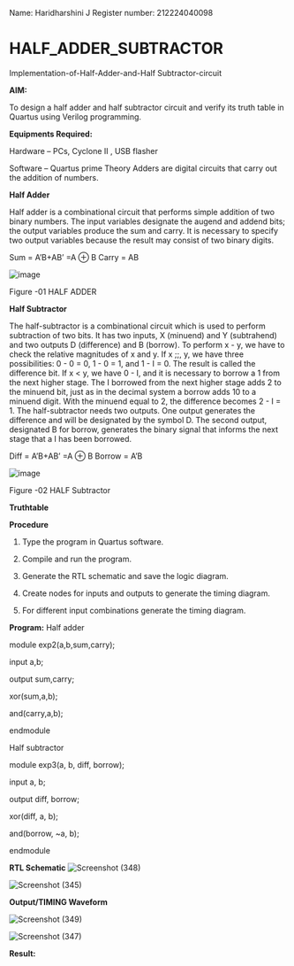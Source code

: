 Name: Haridharshini J
Register number: 212224040098
# HALF_ADDER_SUBTRACTOR

Implementation-of-Half-Adder-and-Half Subtractor-circuit

**AIM:**

To design a half adder and half subtractor circuit and verify its truth table in Quartus using Verilog programming.

**Equipments Required:**

Hardware – PCs, Cyclone II , USB flasher 

Software – Quartus prime Theory Adders are digital circuits that carry out the addition of numbers.

**Half Adder**

Half adder is a combinational circuit that performs simple addition of two binary numbers. The input variables designate the augend and addend bits; the output variables produce the sum and carry. It is necessary to specify two output variables because the result may consist of two binary digits.

Sum = A’B+AB’ =A ⊕ B Carry = AB

![image](https://github.com/naavaneetha/HALF_ADDER_SUBTRACTOR/assets/154305477/bd4a0b2c-cdbc-4184-ab08-81578f121e1f)

Figure -01 HALF ADDER

**Half Subtractor**

The half-subtractor is a combinational circuit which is used to perform subtraction of two bits. It has two inputs, X (minuend) and Y (subtrahend) and two outputs D (difference) and B (borrow). To perform x - y, we have to check the relative magnitudes of x and y. If x ;;, y, we have three possibilities: 0 - 0 = 0, 1 - 0 = 1, and 1 - I = 0. The result is called the difference bit. If x < y, we have 0 - I, and it is necessary to borrow a 1 from the next higher stage. The I borrowed from the next higher stage adds 2 to the minuend bit, just as in the decimal system a borrow adds 10 to a minuend digit. With the minuend equal to 2, the difference becomes 2 - I = 1. The half-subtractor needs two outputs. One output generates the difference and will be designated by the symbol D. The second output, designated B for borrow, generates the binary signal that informs the next stage that a I has been borrowed. 

Diff = A’B+AB’ =A ⊕ B
Borrow = A’B

 ![image](https://github.com/naavaneetha/HALF_ADDER_SUBTRACTOR/assets/154305477/d76b099c-513f-4e7c-843a-e2fd028a531a)

Figure -02 HALF Subtractor

**Truthtable**

**Procedure**

1.	Type the program in Quartus software.

2.	Compile and run the program.

3.	Generate the RTL schematic and save the logic diagram.

4.	Create nodes for inputs and outputs to generate the timing diagram.

5.	For different input combinations generate the timing diagram.


**Program:**
Half adder

module exp2(a,b,sum,carry);

input a,b;

output sum,carry;

xor(sum,a,b);

and(carry,a,b);

endmodule

Half subtractor

module exp3(a, b, diff, borrow);

input a, b;

output diff, borrow;

xor(diff, a, b);

and(borrow, ~a, b); 

endmodule



**RTL Schematic**
![Screenshot (348)](https://github.com/user-attachments/assets/6054c203-f755-405e-bccf-d84d746eeb1f)

![Screenshot (345)](https://github.com/user-attachments/assets/54f2b76c-8d21-4882-8a5e-d957b37b7741)

**Output/TIMING Waveform**

![Screenshot (349)](https://github.com/user-attachments/assets/aed05764-798f-4387-82d7-617b40ce60f9)


![Screenshot (347)](https://github.com/user-attachments/assets/c00a2c31-6b86-49eb-9464-d24d7f25d768)



**Result:**

